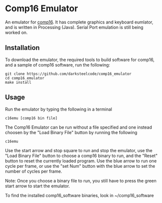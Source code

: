 # Comp16 Emulator
An emulator for [comp16](https://github.com/darksteelcode/comp16). It has complete graphics and keyboard eumlator, and is written in Processing (Java). Serial Port emulation is still being worked on.

## Installation
To download the emulator, the required tools to build software for comp16, and a sample of comp16 software, run the following:
```
git clone https://github.com/darksteelcode/comp16_emulator
cd comp16_emulator
make install
```

## Usage
Run the emulator by typing the following in a terminal
```
c16emu [comp16 bin file]
```
The Comp16 Emulator can be run without a file specified and one instead choosen by the "Load Binary File" button by running the following
```
c16emu
``` 
Use the start arrow and stop square to run and stop the emulator, use the "Load Binary File" button to choose a comp16 binary to run, and the "Reset" button to reset the currently loaded program. Use the blue arrow to run one cycle per frame, or use the "set Num" button with the blue arrow to set the number of cycles per frame.

Note: Once you choose a binary file to run, you still have to press the green start arrow to start the emulator.

To find the installed comp16_software binaries, look in ~/comp16_software
